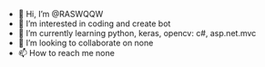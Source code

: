 - 👋 Hi, I’m @RASWQQW
- 👀 I’m interested in coding and create bot
- 🌱 I’m currently learning python, keras, opencv: c#, asp.net.mvc
- 💞️ I’m looking to collaborate on none
- 📫 How to reach me none

<!---
RASWQQW/RASWQQW is a ✨ special ✨ repository because its `README.md` (this file) appears on your GitHub profile.
You can click the Preview link to take a look at your changes.
--->
